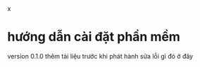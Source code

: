 x

# hướng dẫn cài đặt phần mềm

version 0.1.0
thêm tài liệu trước khi phát hành
sửa lỗi gì đó ở đây
